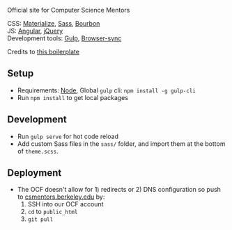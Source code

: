 Official site for Computer Science Mentors

CSS: [Materialize](http://materializecss.com/), [Sass](http://sass-lang.com/guide), [Bourbon](http://bourbon.io/docs/)  
JS: [Angular](https://angularjs.org/), [jQuery](https://api.jquery.com/)  
Development tools: [Gulp](https://github.com/gulpjs/gulp/blob/master/docs/getting-started.md), [Browser-sync](https://www.browsersync.io/docs/gulp)  

Credits to [this boilerplate](https://github.com/petr-lee/MaterializeBoilerplate)

## Setup
* Requirements: [Node](https://nodejs.org/en/), Global `gulp` cli: `npm install -g gulp-cli`
* Run `npm install` to get local packages

## Development
* Run `gulp serve` for hot code reload
* Add custom Sass files in the `sass/` folder, and import them at the bottom of `theme.scss`.

## Deployment
* The OCF doesn't allow for 1) redirects or 2) DNS configuration so push to [csmentors.berkeley.edu](https://csmentors.berkeley.edu/#/) by:
  1. SSH into our OCF account
  2. `cd` to `public_html`
  3. `git pull`

